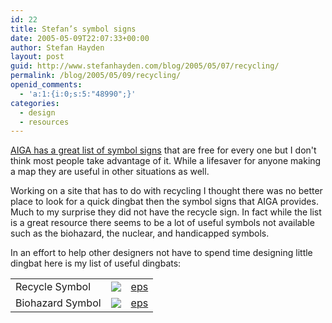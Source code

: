 ```yaml
---
id: 22
title: Stefan’s symbol signs
date: 2005-05-09T22:07:33+00:00
author: Stefan Hayden
layout: post
guid: http://www.stefanhayden.com/blog/2005/05/07/recycling/
permalink: /blog/2005/05/09/recycling/
openid_comments:
  - 'a:1:{i:0;s:5:"48990";}'
categories:
  - design
  - resources
---
```

<a href="http://www.aiga.org/content.cfm?ContentAlias=symbolsigns">AIGA has a great list of symbol signs</a> that are free for every one but I don't think most people take advantage of it. While a lifesaver for anyone making a map they are useful in other situations as well.

Working on a site that has to do with recycling I thought there was no better place to look for a quick dingbat then the symbol signs that AIGA provides. Much to my surprise they did not have the recycle sign. In fact while the list is a great resource there seems to be a lot of useful symbols not available such as the biohazard, the nuclear, and handicapped symbols.

In an effort to help other designers not have to spend time designing little dingbat here is my list of useful dingbats:
<table id="symbolsigns">
<tr>
<td>Recycle Symbol</td>
<td><img src="/blog/wp-content/recycling_symbol.gif" /></td>
<td><a href="/blog/wp-content/recycling_symbol.eps">eps</a></td>
</tr>
<tr>
<td>Biohazard Symbol</td>
<td><img src="/blog/wp-content/biohazard_symbol.gif" /></td>
<td><a href="/blog/wp-content/biohazard_symbol.eps">eps</a></td>
</tr>
</table>